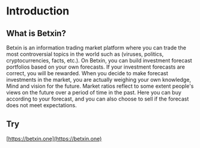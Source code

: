 # Introduction

## What is Betxin?

Betxin is an information trading market platform where you can trade the most controversial topics in the world such as (viruses, politics, cryptocurrencies, facts, etc.). On Betxin, you can build investment forecast portfolios based on your own forecasts. If your investment forecasts are correct, you will be rewarded. When you decide to make forecast investments in the market, you are actually weighing your own knowledge, Mind and vision for the future. Market ratios reflect to some extent people's views on the future over a period of time in the past. Here you can buy according to your forecast, and you can also choose to sell if the forecast does not meet expectations.

## Try

[https://betxin.one](https://betxin.one)